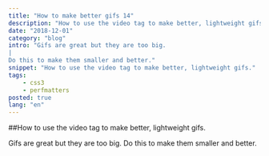 ```yaml
---
title: "How to make better gifs 14"
description: "How to use the video tag to make better, lightweight gifs."
date: "2018-12-01"
category: "blog"
intro: "Gifs are great but they are too big.
|
Do this to make them smaller and better."
snippet: "How to use the video tag to make better, lightweight gifs."
tags:
    - css3
    - perfmatters
posted: true
lang: "en"
---
```


##How to use the video tag to make better, lightweight gifs.

Gifs are great but they are too big. Do this to make them smaller and better.
